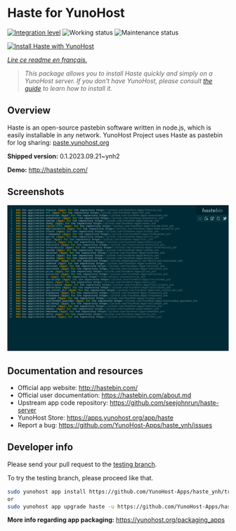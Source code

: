 <!--
N.B.: This README was automatically generated by https://github.com/YunoHost/apps/tree/master/tools/README-generator
It shall NOT be edited by hand.
-->

# Haste for YunoHost

[![Integration level](https://dash.yunohost.org/integration/haste.svg)](https://dash.yunohost.org/appci/app/haste) ![Working status](https://ci-apps.yunohost.org/ci/badges/haste.status.svg) ![Maintenance status](https://ci-apps.yunohost.org/ci/badges/haste.maintain.svg)

[![Install Haste with YunoHost](https://install-app.yunohost.org/install-with-yunohost.svg)](https://install-app.yunohost.org/?app=haste)

*[Lire ce readme en français.](./README_fr.md)*

> *This package allows you to install Haste quickly and simply on a YunoHost server.
If you don't have YunoHost, please consult [the guide](https://yunohost.org/#/install) to learn how to install it.*

## Overview

Haste is an open-source pastebin software written in node.js, which is easily installable in any network. YunoHost Project uses Haste as pastebin for log sharing: [paste.yunohost.org](https://paste.yunohost.org/)


**Shipped version:** 0.1.2023.09.21~ynh2

**Demo:** http://hastebin.com/

## Screenshots

![Screenshot of Haste](./doc/screenshots/screenshot.png)

## Documentation and resources

* Official app website: <http://hastebin.com/>
* Official user documentation: <https://hastebin.com/about.md>
* Upstream app code repository: <https://github.com/seejohnrun/haste-server>
* YunoHost Store: <https://apps.yunohost.org/app/haste>
* Report a bug: <https://github.com/YunoHost-Apps/haste_ynh/issues>

## Developer info

Please send your pull request to the [testing branch](https://github.com/YunoHost-Apps/haste_ynh/tree/testing).

To try the testing branch, please proceed like that.

``` bash
sudo yunohost app install https://github.com/YunoHost-Apps/haste_ynh/tree/testing --debug
or
sudo yunohost app upgrade haste -u https://github.com/YunoHost-Apps/haste_ynh/tree/testing --debug
```

**More info regarding app packaging:** <https://yunohost.org/packaging_apps>
